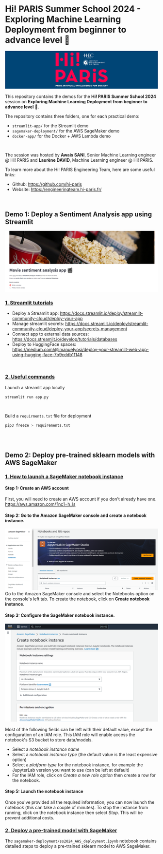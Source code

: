 # Hi! PARIS Summer School 2024 - Exploring Machine Learning Deployment from beginner to advance level 🚀

![Alt text](images/hi-paris.png)

This repository contains the demos for the **Hi! PARIS Summer School 2024** session on **Exploring Machine Learning Deployment from beginner to advance level** 🚀.

The repository contains three folders, one for each practical demo:
- `streamlit-app/` for the Streamlit demo
- `sagemaker-deployment/` for the AWS SageMaker demo
- `docker-app/` for the Docker + AWS Lambda demo 

<br>

The session was hosted by  **Awais SANI**, Senior Machine Learning engineer @ Hi! PARIS and **Laurène DAVID**, Machine Learning engineer @ Hi! PARIS.

To learn more about the Hi! PARIS Engineering Team, here are some useful links:
- Github: https://github.com/hi-paris
- Website: https://engineeringteam.hi-paris.fr/

<br> 

## Demo 1: Deploy a Sentiment Analysis app using Streamlit 

![Alt text](images/app_demo.PNG)



### <u>1. Streamlit tutorials</u>
- Deploy a Streamlit app: https://docs.streamlit.io/deploy/streamlit-community-cloud/deploy-your-app
- Manage streamlit secrets: https://docs.streamlit.io/deploy/streamlit-community-cloud/deploy-your-app/secrets-management
- Connect app to external data sources: https://docs.streamlit.io/develop/tutorials/databases
- Deploy to HuggingFace spaces: https://medium.com/@imanuelyosi/deploy-your-streamlit-web-app-using-hugging-face-7b9cddb11148
<br>

### <u>2. Useful commands</u>

Launch a streamlit app locally <br>
```python 
streamlit run app.py
```
<br>

Build a `requirments.txt` file for deployment
```python
pip3 freeze > requirements.txt
```
<br>
<br>

## Demo 2: Deploy pre-trained sklearn models with AWS SageMaker 

### <u>1. How to launch a SageMaker notebook instance</u> 

#### Step 1: Create an AWS account
First, you will need to create an AWS account if you don't already have one. <br>
https://aws.amazon.com/?nc1=h_ls

#### Step 2: Go to the Amazon SageMaker console and create a notebook instance.

![...](images/notebook_console.PNG)
Go to the Amazon SageMaker console and select the Notebooks option on the console's left tab.
To create the notebook, click on **Create notebook instance**.

#### Step 3: Configure the SageMaker notebook instance.

![](images/create_notebook.PNG)

Most of the following fields can be left with their default value, except the configuration of an IAM role. This IAM role will enable access the notebook's S3 bucket to store data/models.


- Select a *notebook instance name*
- Select a *notebook instance type* (the default value is the least expensive option)
- Select a *platform type* for the notebook instance, for example the JupyterLab version you want to use (can be left at default)
- For the IAM role, click on *Create a new role option* then create a row for the notebook.

#### Step 5: Launch the notebook instance 
Once you've provided all the required information, you can now launch the notebook (this can take a couple of minutes). To stop the instance from running, click on the notebook instance then select *Stop*. This will be prevent additional costs.


### <u>2. Deploy a pre-trained model with SageMaker</u>
The `sagemaker-deployment/ss2024_AWS_deployment.ipynb` notebook contains detailed steps to deploy a pre-trained sklearn model to AWS SageMaker.  


